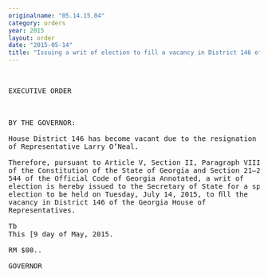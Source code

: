 ```yaml
---
originalname: "05.14.15.04"
category: orders
year: 2015
layout: order
date: "2015-05-14"
title: "Issuing a writ of election to fill a vacancy in District 146 of the Georgia House of Representatives"
---
```

<pre>
 

EXECUTIVE ORDER

 

BY THE GOVERNOR:

House District 146 has become vacant due to the resignation
of Representative Larry O’Neal.

Therefore, pursuant to Article V, Section II, Paragraph VIII
of the Constitution of the State of Georgia and Section 21—2—
544 of the Official Code of Georgia Annotated, a writ of
election is hereby issued to the Secretary of State for a special
election to be held on Tuesday, July 14, 2015, to ﬁll the
vacancy in District 146 of the Georgia House of
Representatives.

Tb
This [9 day of May, 2015.

RM $00..

GOVERNOR

 

 

 

 

</pre>
